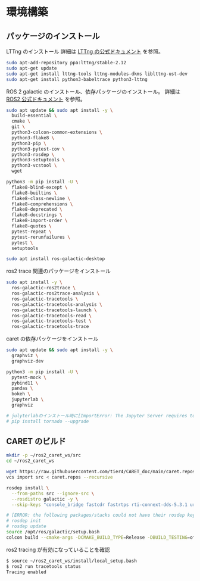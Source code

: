 # 環境構築

## パッケージのインストール

LTTng のインストール
詳細は [LTTng の公式ドキュメント](https://lttng.org/docs/v2.12/#doc-ubuntu-ppa) を参照。

```bash
sudo apt-add-repository ppa:lttng/stable-2.12
sudo apt-get update
sudo apt-get install lttng-tools lttng-modules-dkms liblttng-ust-dev
sudo apt-get install python3-babeltrace python3-lttng
```

ROS 2 galactic のインストール、依存パッケージのインストール。
詳細は [ROS2 公式ドキュメント](https://docs.ros.org/en/galactic/Installation/Ubuntu-Install-Debians.html) を参照。

```bash
sudo apt update && sudo apt install -y \
  build-essential \
  cmake \
  git \
  python3-colcon-common-extensions \
  python3-flake8 \
  python3-pip \
  python3-pytest-cov \
  python3-rosdep \
  python3-setuptools \
  python3-vcstool \
  wget

python3 -m pip install -U \
  flake8-blind-except \
  flake8-builtins \
  flake8-class-newline \
  flake8-comprehensions \
  flake8-deprecated \
  flake8-docstrings \
  flake8-import-order \
  flake8-quotes \
  pytest-repeat \
  pytest-rerunfailures \
  pytest \
  setuptools

sudo apt install ros-galactic-desktop
```

ros2 trace 関連のパッケージをインストール

```bash
sudo apt install -y \
  ros-galactic-ros2trace \
  ros-galactic-ros2trace-analysis \
  ros-galactic-tracetools \
  ros-galactic-tracetools-analysis \
  ros-galactic-tracetools-launch \
  ros-galactic-tracetools-read \
  ros-galactic-tracetools-test \
  ros-galactic-tracetools-trace
```

caret の依存パッケージをインストール

```bash
sudo apt update && sudo apt install -y \
  graphviz \
  graphviz-dev

python3 -m pip install -U \
  pytest-mock \
  pybind11 \
  pandas \
  bokeh \
  jupyterlab \
  graphviz

# julyterlabのインストール時に[ImportError: The Jupyter Server requires tornado >=6.1.0]と出る場合は以下を実行すること
# pip install tornado --upgrade
```

## CARET のビルド

```bash
mkdir -p ~/ros2_caret_ws/src
cd ~/ros2_caret_ws

wget https://raw.githubusercontent.com/tier4/CARET_doc/main/caret.repos
vcs import src < caret.repos --recursive

rosdep install \
  --from-paths src --ignore-src \
  --rosdistro galactic -y \
  --skip-keys "console_bridge fastcdr fastrtps rti-connext-dds-5.3.1 urdfdom_headers"

# [ERROR: the following packages/stacks could not have their rosdep keys resolved] と出る場合は、以下を試すこと
# rosdep init
# rosdep update
source /opt/ros/galactic/setup.bash
colcon build --cmake-args -DCMAKE_BUILD_TYPE=Release -DBUILD_TESTING=off  --symlink-install
```

ros2 tracing が有効になっていることを確認

```bash
$ source ~/ros2_caret_ws/install/local_setup.bash
$ ros2 run tracetools status
Tracing enabled
```
